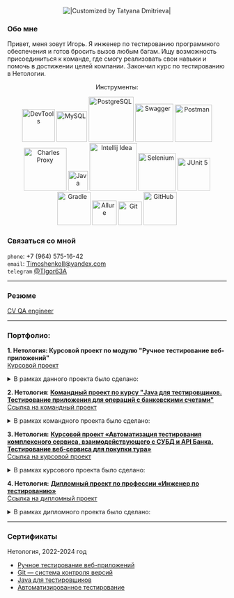 <p align="center">
  <img title="|Customized by Tatyana Dmitrieva|"src="https://readme-typing-svg.herokuapp.com/?color=0000ff&font=Knewave&size=40&center=true&vCenter=true&lines=my+GitHub">
</p>

### Обо мне
Привет, меня зовут Игорь. Я инженер по тестированию программного обеспечения и готов бросить вызов любым багам. Ищу возможность присоединиться к команде, где смогу реализовать свои навыки и помочь в достижении целей компании. Закончил курс по тестированию в Нетологии.
<p align="center">
Инструменты:
<p align="center">
   <img width="75" title="DevTools" src="https://img.shields.io/badge/-DevTools-0000ff?logo=&style=for-the-badge&logoColor=white">
   <img width="70" title="MySQL" src="https://img.shields.io/badge/-MySQL-ffa500?style=for-the-badge&logo=MySQL&logoColor=white">
   <img width="103" title="PostgreSQL" src="https://img.shields.io/badge/-PostgreSQL-0000ff?style=for-the-badge&logo=PostgreSQL&logoColor=white">
   <img width="87" title="Swagger" src="https://img.shields.io/badge/-Swagger-ffa500?style=for-the-badge&logo=Swagger&logoColor=white">
   <img width="85" title="Postman" src="https://img.shields.io/badge/-Postman-0000ff?style=for-the-badge&logo=postman&logoColor=white">
   <img width="98" title="Charles Proxy" src="https://img.shields.io/badge/-CharlesProxy-ffa500?style=for-the-badge&logo=CharlesProxy&logoColor=white">
   <img width="45" title="Java" src="https://img.shields.io/badge/-Java-ffa500?style=for-the-badge&logo=Java">
   <img width="109" title="Intellij Idea" src="https://img.shields.io/badge/IntelliJIDEA-0000ff.svg?style=for-the-badge&logo=intellij-idea&logoColor=white">
   <img width="86" title="Selenium" src="https://img.shields.io/badge/-Selenium-ffa500?style=for-the-badge&logo=Selenium&logoColor=white">
   <img width="75" title="JUnit 5" src="https://img.shields.io/badge/-JUnit_5-0000ff?logo=junit5&style=for-the-badge&logoColor=white">
   <img width="76" title="Gradle" src="https://img.shields.io/badge/-Gradle-ffa500?logo=gradle&style=for-the-badge">
   <img width="56" title="Allure" src="https://img.shields.io/badge/-Allure-0000ff?&style=for-the-badge">
   <img width="54" title="Git" src="https://img.shields.io/badge/-Git-ffa500?logo=git&style=for-the-badge&logoColor=white">
   <img width="76" title="GitHub" src="https://img.shields.io/badge/-GitHub-0000ff?style=for-the-badge&logo=GitHub"> 
</p>

### Связаться со мной 
`phone`: +7 (964) 575-16-42 <br>
`email`: TimoshenkoII@yandex.com <br>
`telegram` [@TIgor63A](https://t.me/TIgor63A)
___

### Резюме
[CV QA engineer]()
___

### Портфолио:
**1. Нетология: Курсовой проект по модулю "Ручное тестирование веб-приложений"** <br>
[Курсовой проект](https://github.com/netology-code/iqa-diplom)

<details>
  <summary>В рамках данного проекта было сделано:</summary>

- Написан [**чек-лист**](https://docs.google.com/spreadsheets/d/1kk_xJtth8bIjMfBZO3Rbg6XricBsLOJICspiDq-8ssU/edit?gid=0#gid=0)
 для функциональной проверки личного кабинета пользователя, включая функционал разделов сайта [HENDERSON](https://henderson.ru/);

- Проведено тестирование [ТЗ](https://docs.google.com/document/d/1rwGPmcJ7RBnLf3fl9XZKjQ43mvlb5hHo_dPwMZFJZk8/edit?tab=t.0) по процессу восстановления пароля на сайте [HENDERSON](https://henderson.ru/);

- Написанно  [**30 тест-кейсов**](https://docs.google.com/spreadsheets/d/1wPsOVsRa4lvjVtPgsFT4oefvonFFFe8Sa2kt6q-MbN0/edit?gid=0#gid=0) на проверку функционала восстановления пароля к сайту [HENDERSON](https://henderson.ru/);

- Оформлены баг-репорты на дефекты в функционале [**поиска**](https://docs.google.com/spreadsheets/d/15fPI8WPpcUzXECzGtsGLnSQ6wROMS2zlkv5ASnq_Fac/edit?gid=0#gid=0) и  [**отзыва**](https://docs.google.com/spreadsheets/d/1ej0SrZDfhJ-nbuHyWbtyAt0BWEsjuR-kseaURJxQunY/edit?gid=0#gid=0) на товар;
  
</details>


**2. Нетология**: [**Командный проект по курсу "Java для тестировщиков. Тестирование приложения для операций с банковскими счетами"**](https://github.com/TatianaSm77/Team-project-banking-account/tree/saving)<br>
[Ссылка на командный проект](https://github.com/netology-code/javaqa-team-diplom-2)<br>

<details>
  <summary>В рамках командного проекта было сделано:</summary>

- Получен навык **командного взаимодействия** во время выполнения командного проекта;

- Написано [**37 юнит тестов**](https://github.com/TatianaSm77/Team-project-banking-account/blob/saving/src/test/java/ru/netology/javaqadiplom/SavingAccountTest.java) на языке `Java` на заготовку кода приложения для операций с банковскими счетами;

- Оформлено [**13 баг-репортов**](https://github.com/TatianaSm77/Team-project-banking-account/issues?q=is%3Aissue%20state%3Aclosed) 
по найденным дефектам;
- Исправлен код приложения по 8 баг-репортам;
- Совместно настроили систему [CI (GitHub Actions)](https://github.com/TatianaSm77/Team-project-banking-account/blob/saving/.github/workflows/maven-publish.yml).
</details>

**3. Нетология:** [**Курсовой проект «Автоматизация тестирования комплексного сервиса, взаимодействующего с СУБД и API Банка. Тестирование веб-сервиса для покупки тура»**](https://github.com/TIgorT/CourseProjectBuyingTour)  <br>
[Ссылка на курсовой проект](https://github.com/netology-code/aqa-qamid-diplom) <br>

<details>
  <summary>В рамках курсового проекта было сделано:</summary>

- Проведено исследовательское тестирование функционала покупки тура веб-сервиса "Путешествие дня";
  
- Составлен [**план по автоматизации**](https://github.com/TIgorT/CourseProjectBuyingTour/blob/main/documents/Plan.md) тестирования (API и UI);
  
- Настроена система докеризации  [***Docker-compose***](https://github.com/TIgorT/CourseProjectBuyingTour/blob/main/docker-compose.yml) приложения с поддержкой двух СУБД (`MySQL` и `PostgreSQL`);
  
- Автоатизировал 84 тестовых сценария (API и  UI), используя паттерн `Page Object` и фреймворки `Selenide`, `REST Assured`;
    
- Оформлено [**24 issue**](https://github.com/TIgorT/CourseProjectBuyingTour/issues) по найденным дефектам
  
- Сформирован [**отчет о проведенном тестировании**](https://github.com/TIgorT/CourseProjectBuyingTour/blob/main/documents/Report.md) с подключенным `Allure`;
  
- Сформирован [**отчет о проведённой автоматизации тестирования**](https://github.com/TIgorT/CourseProjectBuyingTour/blob/main/documents/Summary.md).
</details>

**4. Нетология:** [**Дипломный проект по профессии «Инженер по тестированию»**](https://github.com/TIgorT/QADiplomMobileApplicationVH)  <br>
[Ссылка на дипломный проект](https://github.com/netology-code/qamid-diplom) <br>

<details>
  <summary>В рамках дипломного проекта было сделано:</summary>

- Проведено исследовательское тестирование функционала Мобильное приложения «V Hospice»";
  
- Составлен [**план тестирования**](https://github.com/TIgorT/QADiplomMobileApplicationVH/blob/main/Plan.md) Мобильного приложения «V Hospice»;
  
- Написан [**чек-лист**](https://docs.google.com/spreadsheets/d/1KymxkIXm-wzX-Xw5MUVbSpl-9s8YcZPgaE3VCoTWl8M/edit?gid=0#gid=0) к мобильному приложению «V Hospice»";
- Написаны [**тест-кейсы**](https://docs.google.com/spreadsheets/d/1Sgf9nE7QEXgshpobzQ0zoPE4z5XnbtrFXjmg9Wx2fi8/edit?gid=0#gid=0) к мобильному приложению «V Hospice»";
  
- Автоатизировал 140 тестовых сценария кейса на эмуляторе Pixel 7 API 29(Android 10.0), используя паттерн `Page Object` и фреймворки `Espresso`, `Allure`;
    
- Оформлены [**25 issue**](https://github.com/TIgorT/QADiplomMobileApplicationVH/issues) по найденным дефектам
  
- Сформирован [**отчет о проведенном тестировании**](https://github.com/TIgorT/QADiplomMobileApplicationVH/blob/main/TestReport.md) с подключенным `Allure`; 
</details> 

---
### Сертификаты
Нетология, 2022-2024 год
* [Ручное тестирование веб-приложений](https://github.com/TIgorT/TIgorT/blob/main/Pdf/%D0%A0%D1%83%D1%87%D0%BD%D0%BE%D0%B5%20%D1%82%D0%B5%D1%81%D1%82%D0%B8%D1%80%D0%BE%D0%B2%D0%B0%D0%BD%D0%B8%D0%B5.pdf)
* [Git — система контроля версий](https://github.com/TIgorT/TIgorT/blob/main/Pdf/Git%20%E2%80%94%20%D1%81%D0%B8%D1%81%D1%82%D0%B5%D0%BC%D0%B0%20%D0%BA%D0%BE%D0%BD%D1%82%D1%80%D0%BE%D0%BB%D1%8F%20%D0%B2%D0%B5%D1%80%D1%81%D0%B8%D0%B9.pdf)
* [Java для тестировщиков](https://github.com/TIgorT/TIgorT/blob/main/Pdf/Java%20%D0%B4%D0%BB%D1%8F%20%D1%82%D0%B5%D1%81%D1%82%D0%B8%D1%80%D0%BE%D0%B2%D1%89%D0%B8%D0%BA%D0%BE%D0%B2.pdf)
* [Автоматизированное тестирование](https://github.com/TIgorT/TIgorT/blob/main/Pdf/%D0%90%D0%B2%D1%82%D0%BE%D0%BC%D0%B0%D1%82%D0%B8%D0%B7%D0%B8%D1%80%D0%BE%D0%B2%D0%B0%D0%BD%D0%BD%D0%BE%D0%B5%20%D1%82%D0%B5%D1%81%D1%82%D0%B8%D1%80%D0%BE%D0%B2%D0%B0%D0%BD%D0%B8%D0%B5.pdf)

